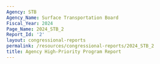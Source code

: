 ```yaml
---
Agency: STB
Agency_Name: Surface Transportation Board
Fiscal_Year: 2024
Page_Name: 2024_STB_2
Report_Id: '2'
layout: congressional-reports
permalink: /resources/congressional-reports/2024_STB_2
title: Agency High-Priority Program Report
---
```

